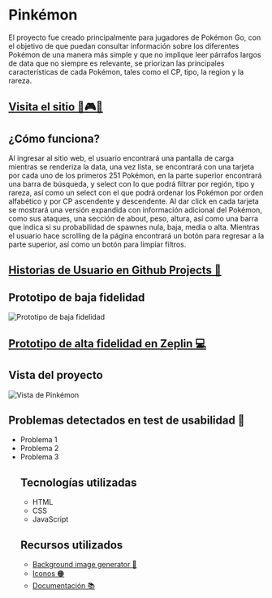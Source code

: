 <h1>Pinkémon</h1>
<p>El proyecto fue creado principalmente para jugadores de Pokémon Go, con el objetivo de que puedan consultar información sobre los diferentes Pokémon de una manera más simple y que no implique leer párrafos largos de data que no siempre es relevante, se priorizan las principales características de cada Pokémon, tales como el CP, tipo, la region y la rareza.</p>
<h2><a href="https://marisol0911.github.io/DATA_LOVER/src/">Visita el sitio 👾🎮🎀</a></h2>
<h2>¿Cómo funciona?</h2>
<p>Al ingresar al sitio web, el usuario encontrará una pantalla de carga mientras se renderiza la data, una vez lista, se encontrará con una tarjeta por cada uno de los primeros 251 Pokémon, en la parte superior encontrará una barra de búsqueda, y select con lo que podrá filtrar por región, tipo y rareza, así como un select con el que podrá ordenar los Pokémon por orden alfabético y por CP ascendente y descendente. Al dar click en cada tarjeta se mostrará una versión expandida con información adicional del Pokémon, como sus ataques, una sección de about, peso, altura, así como una barra que indica si su probabilidad de spawnes nula, baja, media o alta. Mientras el usuario hace scrolling de la página encontrará un botón para regresar a la parte superior, así como un botón para limpiar filtros.</p>
<h2><a href="https://github.com/users/Marisol0911/projects/1">Historias de Usuario en Github Projects 🐙</a></h2>
<h2>Prototipo de baja fidelidad</h2>
<img src="https://res.cloudinary.com/dslzbcaxd/image/upload/v1680278275/IMG_2510_en5sqm.jpg" alt="Prototipo de baja fidelidad"/>
<h2><a href="https://zpl.io/noZWMlx">Prototipo de alta fidelidad en Zeplin 💻</a></h2>
<h2>Vista del proyecto</h2>
<img src="src/Pinkemon.gif" alt="Vista de Pinkémon"/>
<h2>Problemas detectados en test de usabilidad 👀</h2>
<ul>
<li>Problema 1</li>
<li>Problema 2</li>
<li>Problema 3</li>
<h2>Tecnologías utilizadas</h2>
<ul>
<li>HTML</li>
<li>CSS</li>
<li>JavaScript</li>
</ul>
<h2>Recursos utilizados</h2>
<ul>
<li><a href="https://bgjar.com/">Background image generator 🎨</a></li>
<li><a href="https://www.flaticon.com/">Iconos 🟠</a></li>
<li><a href="https://www.w3schools.com/">Documentación 📚</a></li>
